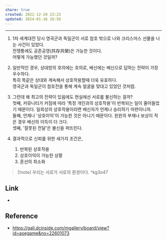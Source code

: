 ```yaml
---
share: true
created: 2022-12-20 23:23
updated: 2024-01-16 16:58
---
```


---


1. 1차 세계대전 당시 영국군과 독일군이 서로 참호 밖으로 나와 크리스마스 선물을 나눈 사건이 있었다.  
   전쟁통에도 공존공영(共存共榮)은 가능한 것이다.  
   어떻게 가능했던 것일까?
   
2. 일반적인 경우, 상대방의 호의에는 호의로, 배신에는 배신으로 답하는 전략이 가장 우수하다.  
   특히 똑같은 상대와 계속해서 상호작용할때 더욱 유효하다.  
   영국군과 독일군이 참호전을 통해 계속 얼굴을 맞대고 있었던 것처럼.
   
3. 그런데 왜 최고의 전략이 있음에도 현실에선 서로를 불신하는 걸까?  
   첫째, 커뮤니티가 커짐에 따라 '특정 개인과의 상호작용'이 반복되는 일이 줄어들었기 때문이다. 일회성의 상호작용이라면 배신자가 언제나 승리하기 마련이니까.  
   둘째, 언제나 '상호이익'이 가능한 것은 아니기 때문이다. 윈윈의 부재나 보상이 적은 경우 배신의 이득이 더 크다.  
   셋째, '잘못된 전달'은 불신을 퍼뜨린다.
   
4. 결과적으로 신뢰를 위한 세가지 조건은,
   1. 반복된 상호작용
   2. 상호이익이 가능한 상황
   3. 혼선의 최소화

>[!note] 우리는 서로가 서로의 환경이다.  ^kg3o47

## Link
- 


## Reference
- https://gall.dcinside.com/mgallery/board/view?id=aoegame&no=22601073